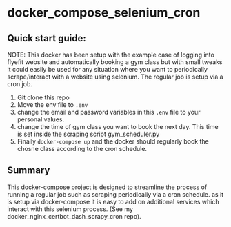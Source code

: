 # docker_compose_selenium_cron

## Quick start guide:
NOTE: This docker has been setup with the example case of logging into flyefit website and automatically booking a gym class but with small tweaks it could easily be used for any situation where you want to periodically scrape/interact with a website using selenium. The regular job is setup via a cron job.

1) Git clone this repo
2) Move the env file to `.env`
3) change the email and password variables in this `.env` file to your personal values.
4) change the time of gym class you want to book the next day. This time is set inside the scraping script gym_scheduler.py
5) Finally `docker-compose up` and the docker should regularly book the chosne class according to the cron schedule.

## Summary
This docker-compose project is designed to streamline the process of running a regular job such as scraping periodically via a cron schedule. as it is setup via docker-compose it is easy to add on additional services which interact with this selenium process. (See my docker_nginx_certbot_dash_scrapy_cron repo).
